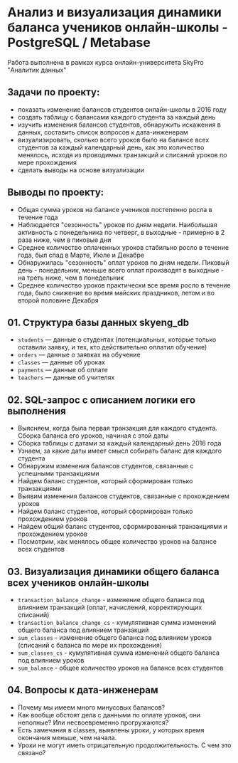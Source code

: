 # Анализ и визуализация динамики баланса учеников онлайн-школы - PostgreSQL / Metabase
Работа выполнена в рамках курса онлайн-университета SkyPro "Аналитик данных"
## 

## Задачи по проекту:
- показать изменение балансов студентов онлайн-школы в 2016 году
- создать таблицу с балансами каждого студента за каждый день
- изучить изменения балансов студентов, обнаружить искажения в данных, составить список вопросов к дата-инженерам 
- визуализировать, сколько всего уроков было на балансе всех студентов за каждый календарный день, как это количество менялось, исходя из проводимых транзакций и списаний уроков по мере прохождения
- сделать выводы на основе визуализации

## Выводы по проекту:
- Общая сумма уроков на балансе учеников постепенно росла в течение года
- Наблюдается "сезонность" уроков по дням недели. Наибольшая активность с понедельника по четверг, в выходные - примерно в 2 раза ниже, чем в пиковые дни
- Среднее количество оплаченных уроков стабильно росло в течение года, был спад в Марте, Июле и Декабре
- Обнаружилась "сезонность" оплат уроков по дням недели. Пиковый день - понедельник, меньше всего оплат производят в выходные - на треть ниже, чем в понедельник
- Среднее количество уроков практически все время росло в течение года, было снижение во время майских праздников, летом и во второй половине Декабря
##

## 01. Структура базы данных skyeng_db
- ``students``  — данные о студентах (потенциальных, которые только оставили заявку, и тех, кто действительно оплатил обучение)
- ``orders``  — данные о заявках на обучение
- ``classes``  — данные об уроках
- ``payments``  — данные об оплате
- ``teachers``  — данные об учителях
##

## 02. SQL-запрос с описанием логики его выполнения
- Выясняем, когда была первая транзакция для каждого студента. Сборка баланса его уроков, начиная с этой даты
- Сборка таблицы с датами за каждый календарный день 2016 года
- Узнаем, за какие даты имеет смысл собирать баланс для каждого студента
- Обнаружим изменения балансов студентов, связанные с успешными транзакциями
- Найдем баланс студентов, который сформирован только транзакциями
- Выявим изменения балансов студентов, связанные с прохождением уроков
- Найдем баланс студентов, который сформирован только прохождением уроков
- Найдем общий баланс студентов, сформированный транзакциями и прохождением уроков
- Посмотрим, как менялось общее количество уроков на балансе всех студентов

## 03. Визуализация динамики общего баланса всех учеников онлайн-школы
- ``transaction_balance_change``  - изменение общего баланса под влиянием транзакций (оплат, начислений, корректирующих списаний)
- ``transaction_balance_change_cs``  - кумулятивная сумма изменений общего баланса под влиянием транзакций
- ``sum_classes``  - изменение общего баланса под влиянием уроков (списаний с баланса по мере их прохождения)
- ``sum_classes_cs``  - кумулятивная сумма изменений общего баланса под влиянием уроков
- ``sum_balance``  - общее количество уроков на балансе всех студентов

## 04. Вопросы к дата-инженерам
- Почему мы имеем много минусовых балансов?
- Как вообще обстоят дела с данными по оплате уроков, они неполные? Или несвоевременно прогружаются? 
- Есть замечания в classes, выявлены уроки, у которых время окончания меньше, чем начала.
- Уроки не могут иметь отрицательную продолжительность. С чем это связано?
